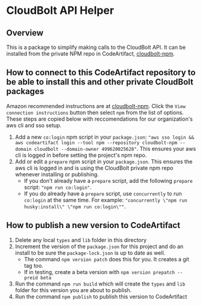 # CloudBolt API Helper

## Overview

This is a package to simplify making calls to the CloudBolt API. It can be installed from the private NPM repo in CodeArtifact, [cloudbolt-npm](https://console.aws.amazon.com/codesuite/codeartifact/d/499620025628/cloudbolt/r/cloudbolt-npm?region=us-east-1).

## How to connect to this CodeArtifact repository to be able to install this and other private CloudBolt packages

Amazon recommended instructions are at [cloudbolt-npm](https://console.aws.amazon.com/codesuite/codeartifact/d/499620025628/cloudbolt/r/cloudbolt-npm?region=us-east-1). Click the `View connection instructions` button then select `npm` from the list of options. These steps are copied below with reccomendations for our organization's aws cli and sso setup.

1. Add a new `co:login` npm script in your `package.json`: `"aws sso login && aws codeartifact login --tool npm --repository cloudbolt-npm --domain cloudbolt --domain-owner 499620025628"`. This ensures your aws cli is logged in before setting the project's npm repo.
1. Add or edit a `prepare` npm script in your `package.json`. This ensures the aws cli is logged in and is using the CloudBolt private npm repo whenever installing or publishing.
   - If you don't already have a `prepare` script, add the following `prepare` script: `"npm run co:login"`.
   - If you do already have a `prepare` script, use `concurrently` to run `co:login` at the same time. For example: `"concurrently \"npm run husky:install\" \"npm run co:login\""`.

## How to publish a new version to CodeArtifact

1. Delete any local `types` and `lib` folder in this directory
1. Increment the version of the `package.json` for this project and do an install to be sure the `package-lock.json` is up to date as well.
   - The command `npm version patch` does this for you. It creates a git tag too.
   - If in testing, create a beta version with `npm version prepatch --preid beta`
1. Run the command `npm run build` which will create the `types` and `lib` folder for this version you are about to publish.
1. Run the command `npm publish` to publish this version to CodeArtifact
